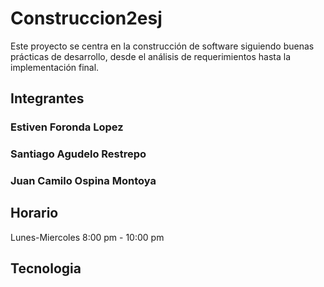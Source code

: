 # Construccion2esj

Este proyecto se centra en la construcción de software siguiendo buenas prácticas de desarrollo, desde el análisis de requerimientos hasta la implementación final.

## Integrantes

### Estiven Foronda Lopez
### Santiago Agudelo Restrepo
### Juan Camilo Ospina Montoya

## Horario
Lunes-Miercoles 8:00 pm - 10:00 pm
## Tecnologia
